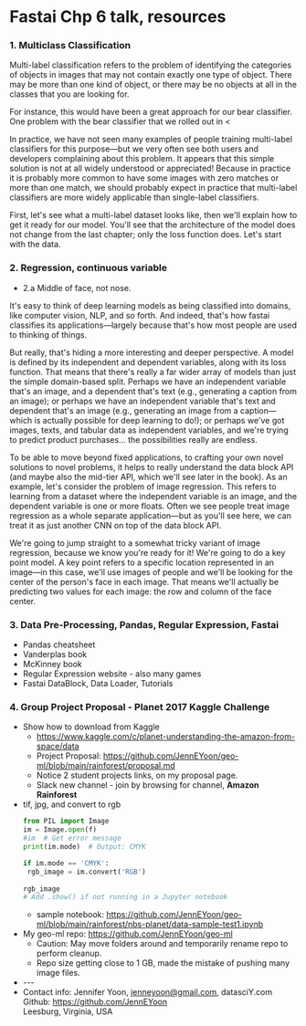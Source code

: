 # Fastai Chp 6 talk, resources  

### 1. Multiclass Classification  

Multi-label classification refers to the problem of identifying the categories of objects in images that may not contain exactly one type of object. There may be more than one kind of object, or there may be no objects at all in the classes that you are looking for.

For instance, this would have been a great approach for our bear classifier. One problem with the bear classifier that we rolled out in <

In practice, we have not seen many examples of people training multi-label classifiers for this purpose—but we very often see both users and developers complaining about this problem. It appears that this simple solution is not at all widely understood or appreciated! Because in practice it is probably more common to have some images with zero matches or more than one match, we should probably expect in practice that multi-label classifiers are more widely applicable than single-label classifiers.

First, let's see what a multi-label dataset looks like, then we'll explain how to get it ready for our model. You'll see that the architecture of the model does not change from the last chapter; only the loss function does. Let's start with the data.

### 2. Regression, continuous variable  

 * 2.a  Middle of face, not nose.   

It's easy to think of deep learning models as being classified into domains, like computer vision, NLP, and so forth. And indeed, that's how fastai classifies its applications—largely because that's how most people are used to thinking of things.

But really, that's hiding a more interesting and deeper perspective. A model is defined by its independent and dependent variables, along with its loss function. That means that there's really a far wider array of models than just the simple domain-based split. Perhaps we have an independent variable that's an image, and a dependent that's text (e.g., generating a caption from an image); or perhaps we have an independent variable that's text and dependent that's an image (e.g., generating an image from a caption—which is actually possible for deep learning to do!); or perhaps we've got images, texts, and tabular data as independent variables, and we're trying to predict product purchases... the possibilities really are endless.

To be able to move beyond fixed applications, to crafting your own novel solutions to novel problems, it helps to really understand the data block API (and maybe also the mid-tier API, which we'll see later in the book). As an example, let's consider the problem of image regression. This refers to learning from a dataset where the independent variable is an image, and the dependent variable is one or more floats. Often we see people treat image regression as a whole separate application—but as you'll see here, we can treat it as just another CNN on top of the data block API.

We're going to jump straight to a somewhat tricky variant of image regression, because we know you're ready for it! We're going to do a key point model. A key point refers to a specific location represented in an image—in this case, we'll use images of people and we'll be looking for the center of the person's face in each image. That means we'll actually be predicting two values for each image: the row and column of the face center.

### 3. Data Pre-Processing, Pandas, Regular Expression, Fastai  
  * Pandas cheatsheet  
  * Vanderplas book  
  * McKinney book  
  * Regular Expression website - also many games  
  * Fastai DataBlock, Data Loader, Tutorials  

### 4. Group Project Proposal - Planet 2017 Kaggle Challenge  
 * Show how to download from Kaggle  
   - https://www.kaggle.com/c/planet-understanding-the-amazon-from-space/data  
   - Project Proposal:  https://github.com/JennEYoon/geo-ml/blob/main/rainforest/proposal.md  
   - Notice 2 student projects links, on my proposal page.  
   - Slack new channel - join by browsing for channel, **Amazon Rainforest**  
 * tif, jpg, and convert to rgb  
   ```python  
   from PIL import Image
   im = Image.open(f)
   #im  # Get error message
   print(im.mode)  # Output: CMYK

   if im.mode == 'CMYK': 
    rgb_image = im.convert('RGB')
    
   rgb_image  
   # Add .show() if not running in a Jupyter notebook
   ```
   - sample notebook:  https://github.com/JennEYoon/geo-ml/blob/main/rainforest/nbs-planet/data-sample-test1.ipynb   
 * My geo-ml repo: https://github.com/JennEYoon/geo-ml  
   - Caution: May move folders around and temporarily rename repo to perform cleanup.  
   - Repo size getting close to 1 GB, made the mistake of pushing many image files.  
 * \-\-\-    
 * Contact info: Jennifer Yoon, jenneyoon@gmail.com, datasciY.com
   Github:  https://github.com/JennEYoon  
   Leesburg, Virginia, USA
   
